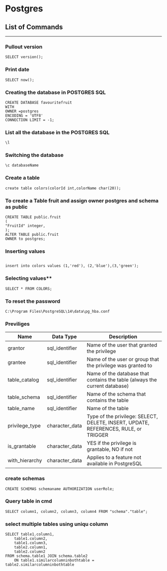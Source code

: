 
# Postgres

## List of Commands
***
### **Pullout version**
```
SELECT version();
```
### **Print date**
```
SELECT now();
```
### Creating the database in POSTGRES SQL
```
CREATE DATABASE favouritefruit
WITH 
OWNER =postgres
ENCODING = 'UTF8'
CONNECTION LIMIT = -1;

```
### List all the database in the POSTGRES SQL
```
\l
```
### Switching the database
```
\c databaseName
```
### Create a table 
```
create table colors(colorId int,colorName char(20));
```
### To create a Table fruit and assign owner postgres and schema as public
```
CREATE TABLE public.fruit
(
"FruitId" integer,
);
ALTER TABLE public.fruit
OWNER to postgres;
```
### **Inserting values**
```

insert into colors values (1,'red'), (2,'blue'),(3,'green');
```
### Selecting values**
```
SELECT * FROM COLORS;
```
### To reset the password
```
C:\Program Files\PostgreSQL\14\data\pg_hba.conf
```

### Previliges

| Name | Data Type | Description|
| --- | --- | --- |
| grantor | sql_identifier | Name of the user that granted the privilege |
| grantee	| sql_identifier	| Name of the user or group that the privilege was granted to |
| table_catalog |	sql_identifier |	Name of the database that contains the table (always the current database) |
| table_schema |	sql_identifier |	Name of the schema that contains the table |
| table_name |	sql_identifier |	Name of the table |
| privilege_type | 	character_data |	Type of the privilege: SELECT, DELETE, INSERT, UPDATE, REFERENCES, RULE, or TRIGGER |
| is_grantable	| character_data |	YES if the privilege is grantable, NO if not |
| with_hierarchy	| character_data |	Applies to a feature not available in PostgreSQL |

### create schemas

```
CREATE SCHEMAS schemaname AUTHORIZATION userRole;

```

### Query table in cmd
```
SELECT column1, column2, column3, column4 FROM "schema"."table";
```

### select multiple tables using uniqu column
```
SELECT table1.column1,
	table1.column2,
	table1.column3,
	table2.column1,
	table2.column2
FROM schema.table1 JOIN schema.table2
	ON table1.similarcolumninbothtable = table2.similarcolumninbothtable
```